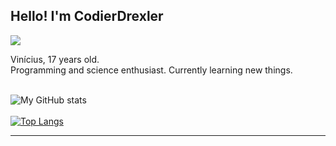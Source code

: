 

## Hello! I'm CodierDrexler <br>

<img src="https://img.shields.io/static/v1?label=Overview&message=CodierDrexler&color=b4eb7a&style=for-the-badge&logo=GitHub">

<p>

Vinícius, 17 years old.<br>
Programming and science enthusiast. 
Currently learning new things. <br>
<br>

![My GitHub stats](https://github-readme-stats.vercel.app/api?username=CodierDrexler&show_icons=true&theme=vue-dark) <br> <br>
  [![Top Langs](https://github-readme-stats.vercel.app/api/top-langs/?username=CodierDrexler&layout=compact&theme=vue-dark)](https://github.com/anuraghazra/github-readme-stats)


</p>
<hr>
